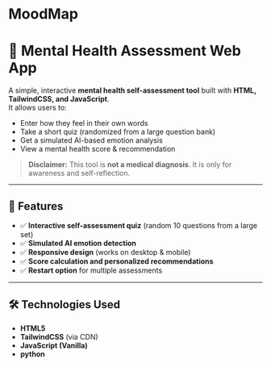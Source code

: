# MoodMap
# 🧠 Mental Health Assessment Web App

A simple, interactive **mental health self-assessment tool** built with **HTML, TailwindCSS, and JavaScript**.  
It allows users to:
- Enter how they feel in their own words
- Take a short quiz (randomized from a large question bank)
- Get a simulated AI-based emotion analysis
- View a mental health score & recommendation

> **Disclaimer:** This tool is **not a medical diagnosis**. It is only for awareness and self-reflection.

---

## 🚀 Features
- ✅ **Interactive self-assessment quiz** (random 10 questions from a large set)
- ✅ **Simulated AI emotion detection**
- ✅ **Responsive design** (works on desktop & mobile)
- ✅ **Score calculation and personalized recommendations**
- ✅ **Restart option** for multiple assessments

---
## 🛠️ Technologies Used
- **HTML5**
- **TailwindCSS** (via CDN)
- **JavaScript (Vanilla)**
- **python**

